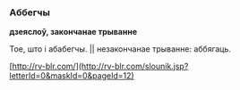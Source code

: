 ### Аббегчы
**дзеяслоў, закончанае трыванне**

Тое, што і абабегчы. || незакончанае трыванне: аббягаць.

<a rel="author">[http://rv-blr.com/](http://rv-blr.com/slounik.jsp?letterId=0&maskId=0&pageId=12)</a>
